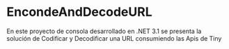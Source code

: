 # EncondeAndDecodeURL
En este proyecto de consola desarrollado en .NET 3.1 se presenta la solución de Codificar y Decodificar una URL consumiendo las Apis de Tiny 
